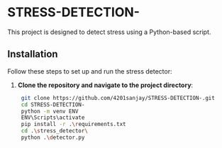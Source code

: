 # STRESS-DETECTION-

This project is designed to detect stress using a Python-based script.

## Installation

Follow these steps to set up and run the stress detector:

1. **Clone the repository and navigate to the project directory**:

   ```bash
    git clone https://github.com/4201sanjay/STRESS-DETECTION-.git
    cd STRESS-DETECTION-
    python -m venv ENV
    ENV\Scripts\activate
    pip install -r .\requirements.txt
    cd .\stress_detector\
    python .\detector.py 
